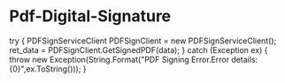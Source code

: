 # Pdf-Digital-Signature 


try
{
	PDFSignServiceClient PDFSignClient = new PDFSignServiceClient();
	ret_data = PDFSignClient.GetSignedPDF(data);
}
catch (Exception ex) {
	throw new Exception(String.Format("PDF Signing Error.Error details:{0}",ex.ToString()));
}
